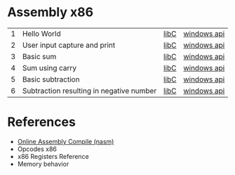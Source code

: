 # Assembly x86

|   |                                          |          |                 |
|---|------------------------------------------|----------|-----------------|
| 1 | Hello World                              | [libC]() | [windows api]() |
| 2 | User input capture and print             | [libC]() | [windows api]() |
| 3 | Basic sum                                | [libC]() | [windows api]() |
| 4 | Sum using carry                          | [libC]() | [windows api]() |
| 5 | Basic subtraction                        | [libC]() | [windows api]() |
| 6 | Subtraction resulting in negative number | [libC]() | [windows api]() |

# References

- [Online Assembly Compile (nasm)](https://www.tutorialspoint.com/compile_assembly_online.php)
- Opcodes x86
- x86 Registers Reference
- Memory behavior

